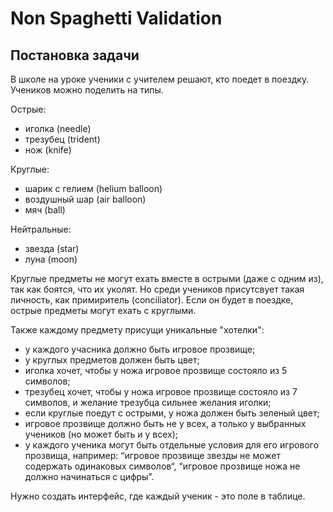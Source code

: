 # Non Spaghetti Validation

## Постановка задачи
В школе на уроке ученики с учителем решают, кто поедет в поездку.
Учеников можно поделить на типы.

Острые:

- иголка (needle)
- трезубец (trident)
- нож (knife)

Круглые:

- шарик с гелием (helium balloon)
- воздушный шар (air balloon)
- мяч (ball)

Нейтральные:

- звезда (star)
- луна (moon)

Круглые предметы не могут ехать вместе в острыми (даже с одним из), так как боятся, что их уколят. Но среди учеников присутсвует такая личность, как примиритель (conciliator). Если он будет в поездке, острые предметы могут ехать с круглыми.

Также каждому предмету присущи уникальные "хотелки":

- у каждого учасника должно быть игровое прозвище;
- у круглых предметов должен быть цвет;
- иголка хочет, чтобы у ножа игровое прозвище состояло из 5 символов;
- трезубец хочет, чтобы у ножа игровое прозвище состояло из 7 символов, и желание трезубца сильнее желания иголки;
- если круглые поедут с острыми, у ножа должен быть зеленый цвет;
- игровое прозвище должно быть не у всех, а только у выбранных учеников (но может быть и у всех);
- у каждого ученика могут быть отдельные условия для его игрового прозвища, например: “игровое прозвище звезды не может содержать одинаковых символов“, “игровое прозвище ножа не должно начинаться с цифры”.

Нужно создать интерфейс, где каждый ученик - это поле в таблице. 
